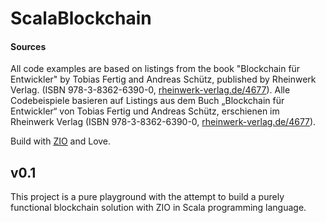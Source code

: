 # ScalaBlockchain

#### Sources

All code examples are based on listings from the book "Blockchain für Entwickler" by Tobias Fertig and Andreas Schütz, published by Rheinwerk Verlag. (ISBN 978-3-8362-6390-0, [rheinwerk-verlag.de/4677](https://www.rheinwerk-verlag.de/4677)).
Alle Codebeispiele basieren auf Listings aus dem Buch „Blockchain für Entwickler“ von Tobias Fertig und Andreas Schütz, erschienen im Rheinwerk Verlag (ISBN 978-3-8362-6390-0, [rheinwerk-verlag.de/4677](https://www.rheinwerk-verlag.de/4677)).

Build with [ZIO](https://zio.dev) and Love.

## v0.1

This project is a pure playground with the attempt to build a purely functional blockchain solution with ZIO in Scala programming language.
